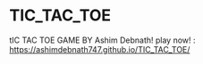 # TIC_TAC_TOE
tIC TAC TOE GAME BY Ashim Debnath!
play now! : https://ashimdebnath747.github.io/TIC_TAC_TOE/
